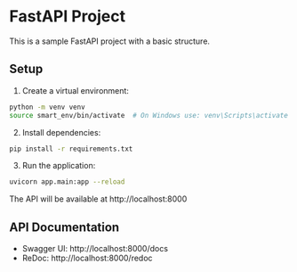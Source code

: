 # FastAPI Project

This is a sample FastAPI project with a basic structure.

## Setup

1. Create a virtual environment:
```bash
python -m venv venv
source smart_env/bin/activate  # On Windows use: venv\Scripts\activate
```

2. Install dependencies:
```bash
pip install -r requirements.txt
```

3. Run the application:
```bash
uvicorn app.main:app --reload
```

The API will be available at http://localhost:8000

## API Documentation

- Swagger UI: http://localhost:8000/docs
- ReDoc: http://localhost:8000/redoc 